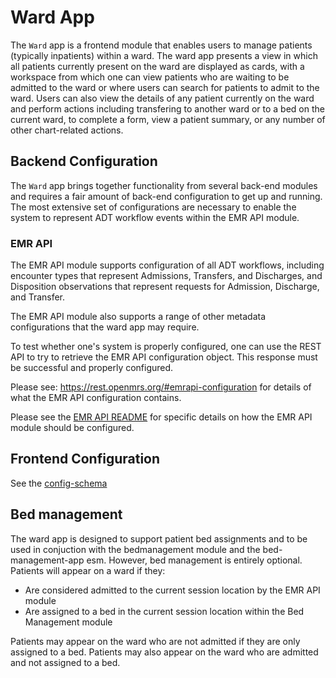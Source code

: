 # Ward App

The `Ward` app is a frontend module that enables users to manage patients (typically inpatients) within a ward.  The ward
app presents a view in which all patients currently present on the ward are displayed as cards, with a workspace from which
one can view patients who are waiting to be admitted to the ward or where users can search for patients to admit to the ward.
Users can also view the details of any patient currently on the ward and perform actions including transfering to another ward
or to a bed on the current ward, to complete a form, view a patient summary, or any number of other chart-related actions.

## Backend Configuration

The `Ward` app brings together functionality from several back-end modules and requires a fair amount of back-end configuration to get up and running.
The most extensive set of configurations are necessary to enable the system to represent ADT workflow events within the EMR API module.

### EMR API

The EMR API module supports configuration of all ADT workflows, including encounter types that represent Admissions,
Transfers, and Discharges, and Disposition observations that represent requests for Admission, Discharge, and Transfer.

The EMR API module also supports a range of other metadata configurations that the ward app may require.

To test whether one's system is properly configured, one can use the REST API to try to retrieve the EMR API configuration object.
This response must be successful and properly configured.

Please see:  https://rest.openmrs.org/#emrapi-configuration for details of what the EMR API configuration contains.

Please see the [EMR API README](https://github.com/openmrs/openmrs-module-emrapi) for specific details on how the EMR API module should be configured.

## Frontend Configuration

See the [config-schema](./src/config-schema.ts)

## Bed management

The ward app is designed to support patient bed assignments and to be used in conjuction with the bedmanagement module and the bed-management-app esm.
However, bed management is entirely optional.  Patients will appear on a ward if they:

* Are considered admitted to the current session location by the EMR API module
* Are assigned to a bed in the current session location within the Bed Management module

Patients may appear on the ward who are not admitted if they are only assigned to a bed.
Patients may also appear on the ward who are admitted and not assigned to a bed.
